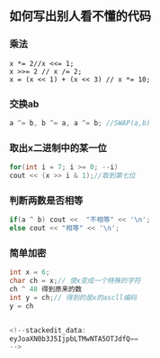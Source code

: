 ## 如何写出别人看不懂的代码
### 乘法
 ```
 x *= 2//x <<= 1;
x >>= 2 // x /= 2;
x = (x << 1) + (x << 3) // x *= 10;
```
### 交换ab
```c++
a ^= b, b ^= a, a ^= b; //SWAP(a,b)
```
### 取出x二进制中的某一位
```c
for(int i = 7; i >= 0; --i)
cout << (x >> i & 1);//取到第七位
```
### 判断两数是否相等
```c
if(a ^ b) cout <<  "不相等" << '\n';
else cout << "相等" << '\n';
```
### 简单加密
```c
int x = 6;
char ch = x;// 使x变成一个特殊的字符
ch ^ 48 得到原来的数
int y = ch;// 得到的是x的ascll编码
y = ch 


<!--stackedit_data:
eyJoaXN0b3J5IjpbLTMwNTA5OTJdfQ==
-->